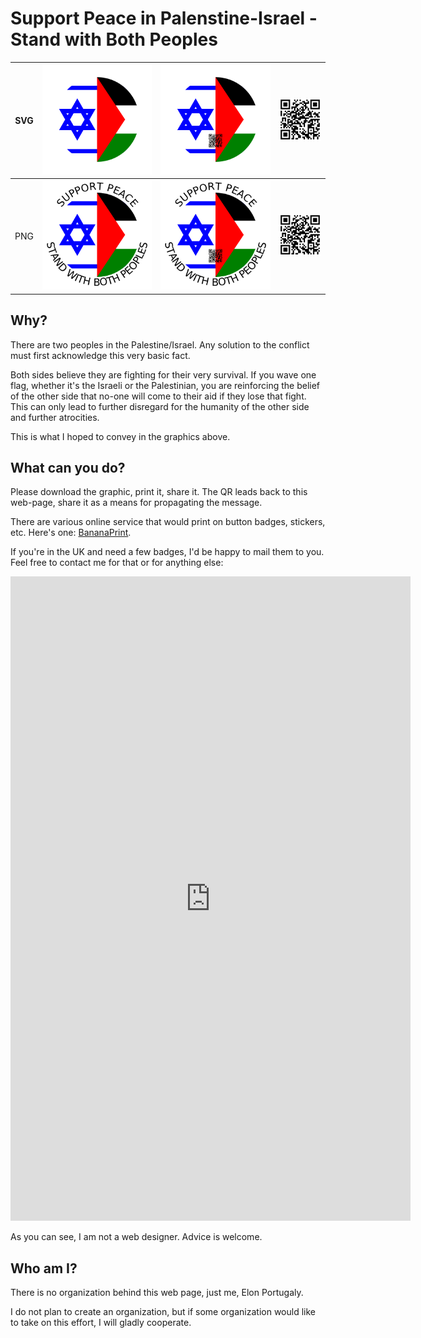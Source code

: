 # Support Peace in Palenstine-Israel - Stand with Both Peoples

| SVG | ![Badge One](badge_1.svg) | ![Badge Two](badge_2.svg) |  ![QR to Self](qr-to-self.svg) |
|--|--|--|--|
| PNG | ![Badge One](badge_1.png) | ![Badge Two](badge_2.png) |  ![QR to Self](qr-to-self.png) |

## Why?

There are two peoples in the Palestine/Israel.  Any solution to the conflict must first acknowledge this very basic fact.

Both sides believe they are fighting for their very survival.  If you wave one flag, whether it's the Israeli or the Palestinian, you are reinforcing the belief of the other side that no-one will come to their aid if they lose that fight.  This can only lead to further disregard for the humanity of the other side and further atrocities.

This is what I hoped to convey in the graphics above.

## What can you do?

Please download the graphic, print it, share it.  The QR leads back to this web-page, share it as a means for propagating the message.

There are various online service that would print on button badges, stickers, etc.  Here's one: [BananaPrint](https://www.banana-print.co.uk/button-badges/).

If you're in the UK and need a few badges, I'd be happy to mail them to you.  Feel free to contact me for that or for anything else:

<iframe src="https://docs.google.com/forms/d/e/1FAIpQLSeYX5rmX3K-P-uDJJELuiWgha62kJdZhr7Fd6J9S8D9omRJmQ/viewform?embedded=true" width="640" height="1031" frameborder="0" marginheight="0" marginwidth="0">Loading…</iframe>

As you can see, I am not a web designer.  Advice is welcome.

## Who am I?

There is no organization behind this web page, just me, Elon Portugaly.

I do not plan to create an organization, but if some organization would like to take on this effort, I will gladly cooperate.
